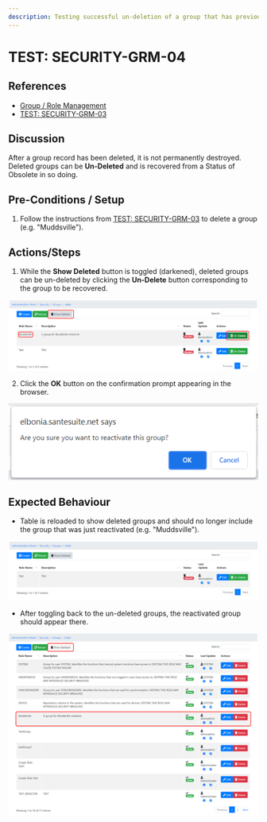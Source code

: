 ```yaml
---
description: Testing successful un-deletion of a group that has previously been deleted.
---
```


# TEST: SECURITY-GRM-04

## References

* [Group / Role Management](../../../../../operations/security-administration/group-role-management.md)
* [TEST: SECURITY-GRM-03](test-security-grm-03-1.md)

## Discussion

After a group record has been deleted, it is not permanently destroyed. Deleted groups can be **Un-Deleted** and is recovered from a Status of Obsolete in so doing. 

## Pre-Conditions / Setup

1. Follow the instructions from [TEST: SECURITY-GRM-03](test-security-grm-03-1.md) to delete a group \(e.g. "Muddsville"\).

## Actions/Steps

 1. While the **Show Deleted** button is toggled \(darkened\), deleted groups can be un-deleted by clicking the **Un-Delete** button corresponding to the group to be recovered.

![](../../../../../../.gitbook/assets/image%20%28311%29.png)

2. Click the **OK** button on the confirmation prompt appearing in the browser.

![](../../../../../../.gitbook/assets/image%20%28291%29.png)

## Expected Behaviour

* Table is reloaded to show deleted groups and should no longer include the group that was just reactivated \(e.g. "Muddsville"\).

![](../../../../../../.gitbook/assets/image%20%28335%29.png)

* After toggling back to the un-deleted groups, the reactivated group should appear there.

![](../../../../../../.gitbook/assets/image%20%28310%29.png)

